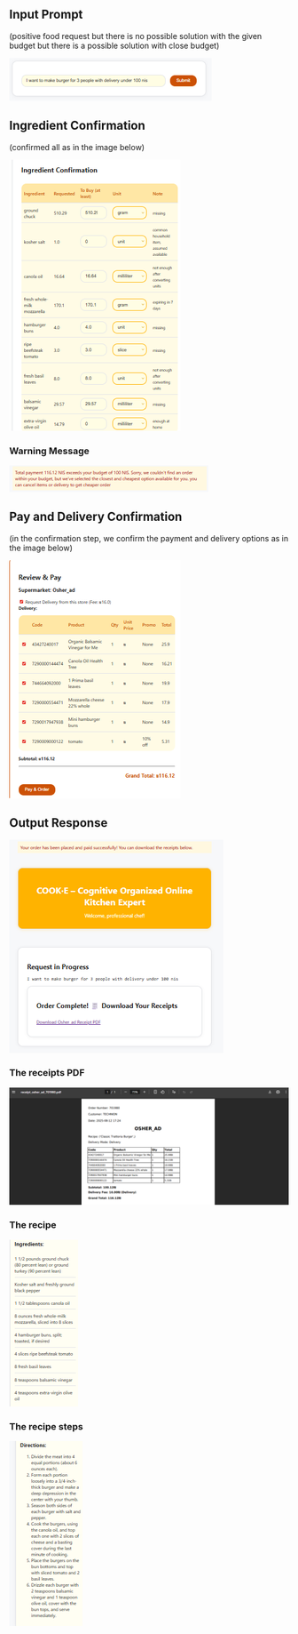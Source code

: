 ## Input Prompt
(positive food request but there is no possible solution with the given budget but there is a possible solution with close budget)

![prompt5](media/prompt5.png)

## Ingredient Confirmation
(confirmed all as in the image below)

![conf4](media/conf4.png)

### Warning Message
![warning5](media/warning5.png)

## Pay and Delivery Confirmation

(in the confirmation step, we confirm the payment and delivery options as in the image below)

![pay5](media/pay5.png)

## Output Response

![output5](media/output5.png)
 
### The receipts PDF

![pdf5](media/pdf5.png)

### The recipe

![ing5](media/ing5.png)

### The recipe steps

![steps5](media/steps5.png)
